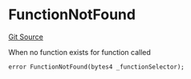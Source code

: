 # FunctionNotFound
[Git Source](https://github.com/thrackle-io/tron/blob/5bfb84a51be01d9a959b76979e9b34e41875da67/src/client/token/handler/diamond/HandlerDiamond.sol)

When no function exists for function called


```solidity
error FunctionNotFound(bytes4 _functionSelector);
```

